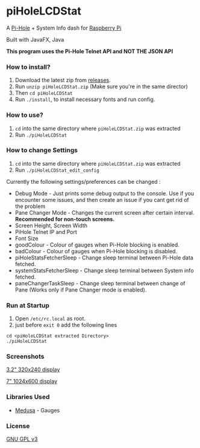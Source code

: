 # piHoleLCDStat

A [Pi-Hole](https://pi-hole.net/) + System Info dash for [Raspberry Pi](https://www.raspberrypi.org/)

Built with JavaFX, Java

**This program uses the Pi-Hole Telnet API and NOT THE JSON API**

### How to install?

1. Download the latest zip from [releases](https://github.com/dubbadhar/piHoleLCDStat/releases).
2. Run `unzip piHoleLCDStat.zip` (Make sure you're in the same director)
3. Then `cd piHoleLCDStat`
4. Run `./install`, to install necessary fonts and run config.

### How to use?

1. `cd` into the same directory where `piHoleLCDStat.zip` was extracted
2. Run `./piHoleLCDStat`

### How to change Settings

1. `cd` into the same directory where `piHoleLCDStat.zip` was extracted
2. Run `./piHoleLCDStat_edit_config`

Currently the following settings/preferences can be changed :
* Debug Mode - Just prints some debug output to the console. Use if you encounter some issues, and then create an issue if you cant get rid of the problem
* Pane Changer Mode - Changes the current screen after certain interval. **Recommended for non-touch screens.**
* Screen Height, Screen Width
* PiHole Telnet IP and Port
* Font Size
* goodColour - Colour of gauges when Pi-Hole blocking is enabled.
* badColour - Colour of gauges when Pi-Hole blocking is disabled.
* piHoleStatsFetcherSleep - Change sleep terminal between Pi-Hole data fetched.
* systemStatsFetcherSleep - Change sleep terminal between System info fetched.
* paneChangerTaskSleep - Change sleep terminal between change of Pane (Works only if Pane Changer mode is enabled).

### Run at Startup

1. Open `/etc/rc.local` as root.
2. just before `exit 0` add the following lines 
```
cd <piHoleLCDStat extracted Directory>
./piHoleLCDStat
```
### Screenshots

[3.2" 320x240 display](https://github.com/dubbadhar/piHoleLCDStat/blob/master/screenshots/3.2_320x240/README.md)

[7" 1024x600 display](https://github.com/dubbadhar/piHoleLCDStat/blob/master/screenshots/7_1024x600/README.md)

### Libraries Used
* [Medusa](https://github.com/HanSolo/Medusa) - Gauges

### License 

[GNU GPL v3](https://github.com/dubbadhar/piHoleLCDStat/blob/master/LICENSE) 


